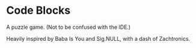 # Code Blocks

A puzzle game. (Not to be confused with the IDE.)

Heavily inspired by Baba Is You and Sig.NULL, with a dash of Zachtronics.
